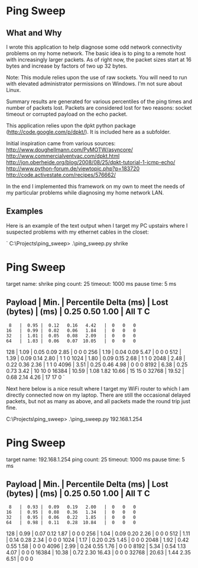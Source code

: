 
Ping Sweep
==========

What and Why
------------

I wrote this application to help diagnose some odd network connectivity problems on my home network.
The basic idea is to ping to a remote host with increasingly larger packets.  As of right now, the 
packet sizes start at 16 bytes and increase by factors of two up 32 bytes.

Note: This module relies upon the use of raw sockets.  You will need to run with elevated administrator
permissions on Windows.  I'm not sure about Linux.
 
Summary results are generated for various percentiles of the ping times and number of packets lost.
Packets are considered lost for two reasons: socket timeout or corrupted payload on the echo packet.

This application relies upon the dpkt python package (http://code.google.com/p/dpkt/).
It is included here as a subfolder.

Initial inspiration came from various sources:
http://www.doughellmann.com/PyMOTW/asyncore/
http://www.commercialventvac.com/dpkt.html
http://jon.oberheide.org/blog/2008/08/25/dpkt-tutorial-1-icmp-echo/
http://www.python-forum.de/viewtopic.php?p=183720
http://code.activestate.com/recipes/576662/

In the end I implemented this framework on my own to meet the needs of my particular problems while
diagnosing my home network LAN.


Examples
--------

Here is an example of the text output when I target my PC upstairs where I suspected problems with my
ethernet cables in the closet:

`
C:\Projects\ping_sweep> .\ping_sweep.py shrike

 Ping Sweep
 ==========
 target name: shrike
 ping count:  25
 timeout:     1000 ms
 pause time:  5 ms

 Payload |  Min. | Percentile Delta (ms) | Lost
 (bytes) |  (ms) |  0.25   0.50   1.00   | All  T   C
 -----------------------------------------------------
     8   |  0.95 |  0.12   0.16   4.42   |  0   0   0
    16   |  0.99 |  0.02   0.06   1.84   |  0   0   0
    32   |  1.01 |  0.05   0.08   2.09   |  0   0   0
    64   |  1.03 |  0.06   0.07  10.05   |  0   0   0
   128   |  1.09 |  0.05   0.09   2.85   |  0   0   0
   256   |  1.19 |  0.04   0.09   5.47   |  0   0   0
   512   |  1.39 |  0.09   0.14   2.80   |  1   1   0
  1024   |  1.80 |  0.09   0.15   2.68   |  1   1   0
  2048   |  2.48 |  0.22   0.36   2.36   |  1   1   0
  4096   |  3.51 |  0.25   0.46   4.98   |  0   0   0
  8192   |  6.38 |  0.25   0.73   3.42   | 10  10   0
 16384   | 10.59 |  1.08   1.82  10.66   | 15  15   0
 32768   | 19.52 |  0.68   2.14   4.26   | 17  17   0
`
 
 
Next here below is a nice result where I target my WiFi router to which I am directly connected
now on my laptop.  There are still the occasional delayed packets, but not as many as above,
and all packets made the round trip just fine.
 
C:\Projects\ping_sweep> .\ping_sweep.py 192.168.1.254

 Ping Sweep
 ==========
 target name: 192.168.1.254
 ping count:  25
 timeout:     1000 ms
 pause time:  5 ms

 Payload |  Min. | Percentile Delta (ms) | Lost
 (bytes) |  (ms) |  0.25   0.50   1.00   | All  T   C
 -----------------------------------------------------
     8   |  0.93 |  0.09   0.19   2.00   |  0   0   0
    16   |  0.95 |  0.08   0.36   1.34   |  0   0   0
    32   |  0.95 |  0.06   0.22   1.85   |  0   0   0
    64   |  0.98 |  0.11   0.28  10.84   |  0   0   0
   128   |  0.99 |  0.07   0.12   1.87   |  0   0   0
   256   |  1.04 |  0.09   0.20   2.26   |  0   0   0
   512   |  1.11 |  0.14   0.28   2.34   |  0   0   0
  1024   |  1.17 |  0.20   0.25   1.45   |  0   0   0
  2048   |  1.92 |  0.42   0.55   1.58   |  0   0   0
  4096   |  2.99 |  0.24   0.55   1.76   |  0   0   0
  8192   |  5.34 |  0.54   1.13   4.07   |  0   0   0
 16384   | 10.38 |  0.72   2.30  16.43   |  0   0   0
 32768   | 20.63 |  1.44   2.35   6.51   |  0   0   0

 
 